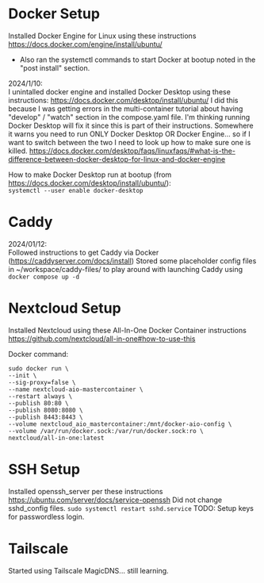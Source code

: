 # Docker Setup
Installed Docker Engine for Linux using these instructions https://docs.docker.com/engine/install/ubuntu/
* Also ran the systemctl commands to start Docker at bootup noted in the "post install" section.

2024/1/10:  
I unintalled docker engine and installed Docker Desktop using these instructions:
https://docs.docker.com/desktop/install/ubuntu/
I did this because I was getting errors in the multi-container tutorial about having "develop" / "watch" section in the compose.yaml file. I'm thinking running Docker Desktop will fix it since this is part of their instructions. Somewhere it warns you need to run ONLY Docker Desktop OR Docker Engine... so if I want to switch between the two I need to look up how to make sure one is killed. https://docs.docker.com/desktop/faqs/linuxfaqs/#what-is-the-difference-between-docker-desktop-for-linux-and-docker-engine

How to make Docker Desktop run at bootup (from https://docs.docker.com/desktop/install/ubuntu/):  
`systemctl --user enable docker-desktop`

# Caddy
2024/01/12:  
Followed instructions to get Caddy via Docker (https://caddyserver.com/docs/install)
Stored some placeholder config files in ~/workspace/caddy-files/ to play around with launching Caddy using `docker compose up -d`


# Nextcloud Setup
Installed Nextcloud using these All-In-One Docker Container instructions https://github.com/nextcloud/all-in-one#how-to-use-this

Docker command:
```
sudo docker run \
--init \
--sig-proxy=false \
--name nextcloud-aio-mastercontainer \
--restart always \
--publish 80:80 \
--publish 8080:8080 \
--publish 8443:8443 \
--volume nextcloud_aio_mastercontainer:/mnt/docker-aio-config \
--volume /var/run/docker.sock:/var/run/docker.sock:ro \
nextcloud/all-in-one:latest
```

# SSH Setup
Installed openssh_server per these instructions
https://ubuntu.com/server/docs/service-openssh
Did not change sshd_config files.
`sudo systemctl restart sshd.service`
TODO: Setup keys for passwordless login.

# Tailscale
Started using Tailscale MagicDNS... still learning.
